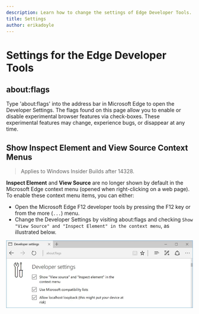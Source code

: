 ```yaml
---
description: Learn how to change the settings of Edge Developer Tools.
title: Settings
author: erikadoyle
---
```


# Settings for the Edge Developer Tools

## about:flags

Type 'about:flags' into the address bar in Microsoft Edge to open the Developer Settings. The flags found on this page allow you to enable or disable experimental browser features via check-boxes. These experimental features may change, experience bugs, or disappear at any time.

## Show **Inspect Element** and **View Source** Context Menus
> Applies to Windows Insider Builds after 14328.

**Inspect Element** and **View Source** are no longer shown by default in the Microsoft Edge context menu (opened when right-clicking on a web page). To enable these context menu items, you can either:

- Open the Microsoft Edge F12 developer tools by pressing the F12 key or from the more (`...`) menu.
- Change the Developer Settings by visiting about:flags and checking `Show "View Source" and "Inspect Element" in the context menu`, as illustrated below.

![Edge developer tool settings in about:flags](./media/edge_settings_f12aboutflags.png)
